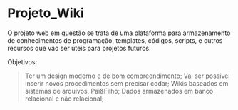 # Projeto_Wiki
O projeto web em questão se trata de uma plataforma para armazenamento de conhecimentos de programação, templates, códigos, scripts, e outros recursos que vão ser úteis para projetos futuros.


Objetivos:
> Ter um design moderno e de bom compreendimento;
> Vai ser possível inserir novos procedimentos sem precisar codar;
> Wikis baseados em sistemas de arquivos, Pai&Filho;
> Dados armazenados em banco relacional e não relacional;
